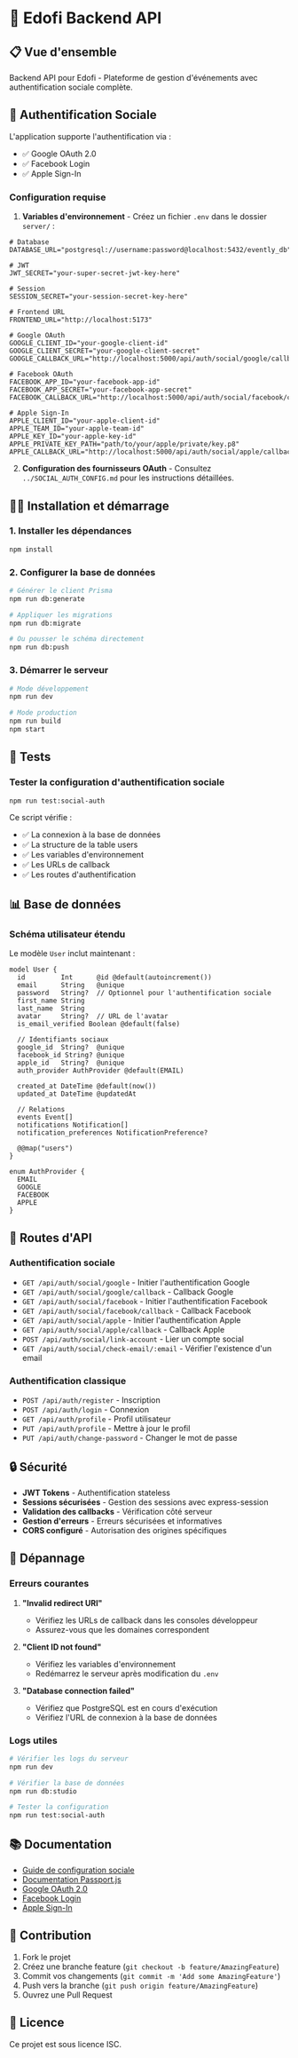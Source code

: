 # 🚀 Edofi Backend API

## 📋 Vue d'ensemble

Backend API pour Edofi - Plateforme de gestion d'événements avec authentification sociale complète.

## 🔐 Authentification Sociale

L'application supporte l'authentification via :
- ✅ Google OAuth 2.0
- ✅ Facebook Login
- ✅ Apple Sign-In

### Configuration requise

1. **Variables d'environnement** - Créez un fichier `.env` dans le dossier `server/` :

```env
# Database
DATABASE_URL="postgresql://username:password@localhost:5432/evently_db"

# JWT
JWT_SECRET="your-super-secret-jwt-key-here"

# Session
SESSION_SECRET="your-session-secret-key-here"

# Frontend URL
FRONTEND_URL="http://localhost:5173"

# Google OAuth
GOOGLE_CLIENT_ID="your-google-client-id"
GOOGLE_CLIENT_SECRET="your-google-client-secret"
GOOGLE_CALLBACK_URL="http://localhost:5000/api/auth/social/google/callback"

# Facebook OAuth
FACEBOOK_APP_ID="your-facebook-app-id"
FACEBOOK_APP_SECRET="your-facebook-app-secret"
FACEBOOK_CALLBACK_URL="http://localhost:5000/api/auth/social/facebook/callback"

# Apple Sign-In
APPLE_CLIENT_ID="your-apple-client-id"
APPLE_TEAM_ID="your-apple-team-id"
APPLE_KEY_ID="your-apple-key-id"
APPLE_PRIVATE_KEY_PATH="path/to/your/apple/private/key.p8"
APPLE_CALLBACK_URL="http://localhost:5000/api/auth/social/apple/callback"
```

2. **Configuration des fournisseurs OAuth** - Consultez `../SOCIAL_AUTH_CONFIG.md` pour les instructions détaillées.

## 🏃‍♂️ Installation et démarrage

### 1. Installer les dépendances

```bash
npm install
```

### 2. Configurer la base de données

```bash
# Générer le client Prisma
npm run db:generate

# Appliquer les migrations
npm run db:migrate

# Ou pousser le schéma directement
npm run db:push
```

### 3. Démarrer le serveur

```bash
# Mode développement
npm run dev

# Mode production
npm run build
npm start
```

## 🧪 Tests

### Tester la configuration d'authentification sociale

```bash
npm run test:social-auth
```

Ce script vérifie :
- ✅ La connexion à la base de données
- ✅ La structure de la table users
- ✅ Les variables d'environnement
- ✅ Les URLs de callback
- ✅ Les routes d'authentification

## 📊 Base de données

### Schéma utilisateur étendu

Le modèle `User` inclut maintenant :

```prisma
model User {
  id         Int      @id @default(autoincrement())
  email      String   @unique
  password   String?  // Optionnel pour l'authentification sociale
  first_name String
  last_name  String
  avatar     String?  // URL de l'avatar
  is_email_verified Boolean @default(false)
  
  // Identifiants sociaux
  google_id  String?  @unique
  facebook_id String? @unique
  apple_id   String?  @unique
  auth_provider AuthProvider @default(EMAIL)
  
  created_at DateTime @default(now())
  updated_at DateTime @updatedAt

  // Relations
  events Event[]
  notifications Notification[]
  notification_preferences NotificationPreference?

  @@map("users")
}

enum AuthProvider {
  EMAIL
  GOOGLE
  FACEBOOK
  APPLE
}
```

## 🔗 Routes d'API

### Authentification sociale

- `GET /api/auth/social/google` - Initier l'authentification Google
- `GET /api/auth/social/google/callback` - Callback Google
- `GET /api/auth/social/facebook` - Initier l'authentification Facebook
- `GET /api/auth/social/facebook/callback` - Callback Facebook
- `GET /api/auth/social/apple` - Initier l'authentification Apple
- `GET /api/auth/social/apple/callback` - Callback Apple
- `POST /api/auth/social/link-account` - Lier un compte social
- `GET /api/auth/social/check-email/:email` - Vérifier l'existence d'un email

### Authentification classique

- `POST /api/auth/register` - Inscription
- `POST /api/auth/login` - Connexion
- `GET /api/auth/profile` - Profil utilisateur
- `PUT /api/auth/profile` - Mettre à jour le profil
- `PUT /api/auth/change-password` - Changer le mot de passe

## 🔒 Sécurité

- **JWT Tokens** - Authentification stateless
- **Sessions sécurisées** - Gestion des sessions avec express-session
- **Validation des callbacks** - Vérification côté serveur
- **Gestion d'erreurs** - Erreurs sécurisées et informatives
- **CORS configuré** - Autorisation des origines spécifiques

## 🐛 Dépannage

### Erreurs courantes

1. **"Invalid redirect URI"**
   - Vérifiez les URLs de callback dans les consoles développeur
   - Assurez-vous que les domaines correspondent

2. **"Client ID not found"**
   - Vérifiez les variables d'environnement
   - Redémarrez le serveur après modification du `.env`

3. **"Database connection failed"**
   - Vérifiez que PostgreSQL est en cours d'exécution
   - Vérifiez l'URL de connexion à la base de données

### Logs utiles

```bash
# Vérifier les logs du serveur
npm run dev

# Vérifier la base de données
npm run db:studio

# Tester la configuration
npm run test:social-auth
```

## 📚 Documentation

- [Guide de configuration sociale](../SOCIAL_AUTH_CONFIG.md)
- [Documentation Passport.js](http://www.passportjs.org/)
- [Google OAuth 2.0](https://developers.google.com/identity/protocols/oauth2)
- [Facebook Login](https://developers.facebook.com/docs/facebook-login/)
- [Apple Sign-In](https://developer.apple.com/sign-in-with-apple/)

## 🤝 Contribution

1. Fork le projet
2. Créez une branche feature (`git checkout -b feature/AmazingFeature`)
3. Commit vos changements (`git commit -m 'Add some AmazingFeature'`)
4. Push vers la branche (`git push origin feature/AmazingFeature`)
5. Ouvrez une Pull Request

## 📄 Licence

Ce projet est sous licence ISC.
